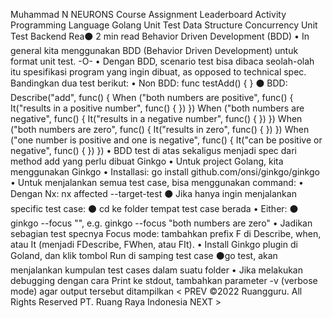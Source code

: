 
Muhammad N
NEURONS Course Assignment Leaderboard Activity
Programming Language
Golang
Unit Test
Data Structure
Concurrency
Unit Test
Backend Rea⚫ 2 min read
Behavior Driven Development (BDD)
• In general kita menggunakan BDD (Behavior Driven Development) untuk format unit test.
-O-
• Dengan BDD, scenario test bisa dibaca seolah-olah itu spesifikasi program yang ingin dibuat, as opposed to technical spec. Bandingkan dua test berikut:
• Non BDD:
func testAdd() {
}
⚫ BDD:
Describe("add", func() {
When ("both numbers are positive", func() { It("results in a positive number", func() {
})
})
When ("both numbers are negative", func() {
It("results in a negative number", func() {
})
})
When ("both numbers are zero", func() {
It("results in zero", func() {
})
})
When ("one number is positive and one is negative", func() { It("can be positive or negative", func() {
}) })
• BDD test di atas sekaligus menjadi spec dari method add yang perlu dibuat
Ginkgo
• Untuk project Golang, kita menggunakan Ginkgo
• Installasi: go install github.com/onsi/ginkgo/ginkgo
• Untuk menjalankan semua test case, bisa menggunakan command:
• Dengan Nx: nx affected --target-test
⚫ Jika hanya ingin menjalankan specific test case:
⚫ cd ke folder tempat test case berada
• Either:
⚫ ginkgo --focus "<Regex Spec>", e.g. ginkgo --focus "both numbers are zero"
• Jadikan sebagian test specnya Focus mode: tambahkan prefix F di Describe, when, atau It (menjadi FDescribe, FWhen, atau FIt).
• Install Ginkgo plugin di Goland, dan klik tombol Run di samping test case
⚫go test, akan menjalankan kumpulan test cases dalam suatu folder
• Jika melakukan debugging dengan cara Print ke stdout, tambahkan parameter -v (verbose mode) agar output tersebut ditampilkan
< PREV
©2022 Ruangguru. All Rights Reserved PT. Ruang Raya Indonesia
NEXT >